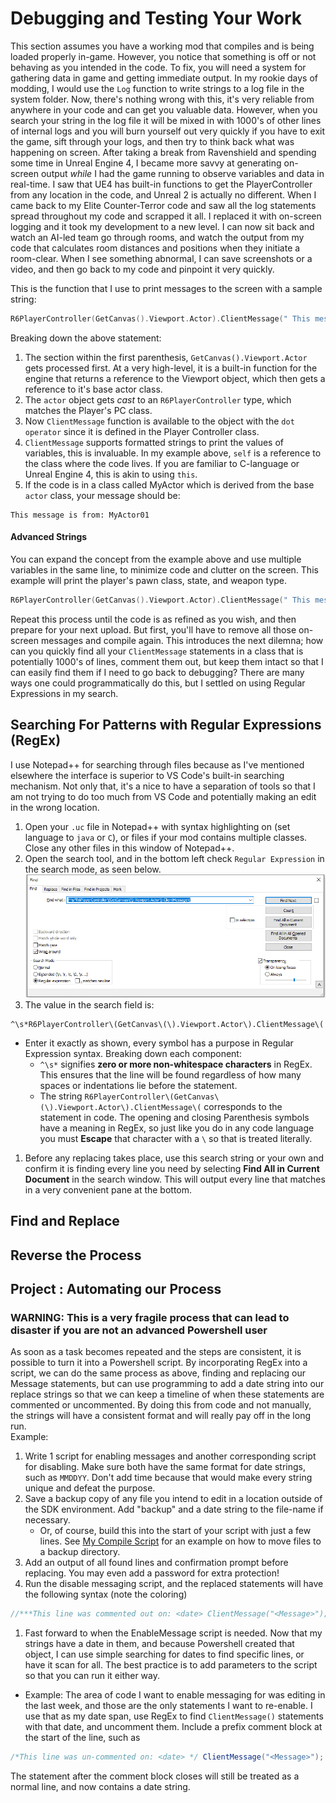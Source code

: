# Debugging and Testing Your Work
This section assumes you have a working mod that compiles and is being loaded properly in-game. However, you notice that something is off or not behaving as you intended in the code. To fix, you will need a system for gathering data in game and getting immediate output. In my rookie days of modding, I would use the `Log` function to write strings to a log file in the system folder. Now, there's nothing wrong with this, it's very reliable from anywhere in your code and can get you valuable data. However, when you search your string in the log file it will be mixed in with 1000's of other lines of internal logs and you will burn yourself out very quickly if you have to exit the game, sift through your logs, and then try to think back what was happening on screen. After taking a break from Ravenshield and spending some time in Unreal Engine 4, I became more savvy at generating on-screen output *while* I had the game running to observe variables and data in real-time. I saw that UE4 has built-in functions to get the PlayerController from any location in the code, and Unreal 2 is actually no different. When I came back to my Elite Counter-Terror code and saw all the log statements spread throughout my code and scrapped it all. I replaced it with on-screen logging and it took my development to a new level. I can now sit back and watch an AI-led team go through rooms, and watch the output from my code that calculates room distances and positions when they initiate a room-clear. When I see something abnormal, I can save screenshots or a video, and then go back to my code and pinpoint it very quickly. 

This is the function that I use to print messages to the screen with a sample string:
```c++
R6PlayerController(GetCanvas().Viewport.Actor).ClientMessage(" This message is from: " $self);
```
Breaking down the above statement:
1. The section within the first parenthesis, `GetCanvas().Viewport.Actor` gets processed first. At a very high-level, it is a built-in function for the engine that returns a reference to the Viewport object, which then gets a reference to it's base actor class.
2. The `actor` object gets *cast* to an `R6PlayerController` type, which matches the Player's PC class. 
3. Now `ClientMessage` function is available to the object with the `dot operator` since it is defined in the Player Controller class. 
4. `ClientMessage` supports formatted strings to print the values of variables, this is invaluable. In my example above, `self` is a reference to the class where the code lives. If you are familiar to C-language or Unreal Engine 4, this is akin to using `this`. 
5. If the code is in a class called MyActor which is derived from the base `actor` class, your message should be:
```
This message is from: MyActor01
```
#### Advanced Strings

You can expand the concept from the example above and use multiple variables in the same line, to minimize code and clutter on the screen. This example will print the player's pawn class, state, and weapon type.
```c++
R6PlayerController(GetCanvas().Viewport.Actor).ClientMessage(" This message is from: " $self);
```

Repeat this process until the code is as refined as you wish, and then prepare for your next upload. But first, you'll have to remove all those on-screen messages and compile again. This introduces the next dilemna; how can you quickly find all your `ClientMessage` statements in a class that is potentially 1000's of lines, comment them out, but keep them intact so that I can easily find them if I need to go back to debugging? There are many ways one could programmatically do this, but I settled on using Regular Expressions in my search.  

## Searching For Patterns with Regular Expressions (RegEx)
I use Notepad++ for searching through files because as I've mentioned elsewhere the interface is superior to VS Code's built-in searching mechanism. Not only that, it's a nice to have a separation of tools so that I am not trying to do too much from VS Code and potentially making an edit in the wrong location. 
1. Open your `.uc` file in Notepad++ with syntax highlighting on (set language to `java` or `C`), or files if your mod contains multiple classes. Close any other files in this window of Notepad++.
2. Open the search tool, and in the bottom left check `Regular Expression` in the search mode, as seen below.
![Notepad++ Search with Regular Expressions](..\Images\NPRegEx.PNG)
1. The value in the search field is:
```
^\s*R6PlayerController\(GetCanvas\(\).Viewport.Actor\).ClientMessage\(
```
- Enter it exactly as shown, every symbol has a purpose in Regular Expression syntax. Breaking down each component:  
    * `^\s*` signifies **zero or more non-whitespace characters** in RegEx. This ensures that the line will be found regardless of how many spaces or indentations lie before the statement. 
    - The string `R6PlayerController\(GetCanvas\(\).Viewport.Actor\).ClientMessage\(` corresponds to the statement in code. The opening and closing Parenthesis symbols have a meaning in RegEx, so just like you do in any code language you must **Escape** that character with a `\` so that is treated literally. 
1. Before any replacing takes place, use this search string or your own and confirm it is finding every line you need by selecting **Find All in Current Document** in the search window. This will output every line that matches in a very convenient pane at the bottom. 

## Find and Replace 

## Reverse the Process

## Project : Automating our Process
### WARNING: This is a very fragile process that can lead to disaster if you are not an advanced Powershell user
As soon as a task becomes repeated and the steps are consistent, it is possible to turn it into a Powershell script. By incorporating RegEx into a script, we can do the same process as above, finding and replacing our Message statements, but can use programming to add a date string into our replace strings so that we can keep a timeline of when these statements are commented or uncommented. By doing this from code and not manually, the strings will have a consistent format and will really pay off in the long run.  
Example:
1. Write 1 script for enabling messages and another corresponding script for disabling. Make sure both have the same format for date strings, such as `MMDDYY`. Don't add time because that would make every string unique and defeat the purpose. 
2. Save a backup copy of any file you intend to edit in a location outside of the SDK environment. Add "backup" and a date string to the file-name if necessary.  
   * Or, of course, build this into the start of your script with just a few lines. See [My Compile Script](/Assets/Powershell/Ravenshield-CompileMove.ps1) for an example on how to move files to a backup directory. 
3. Add an output of all found lines and confirmation prompt before replacing. You may even add a password for extra protection!
4. Run the disable messaging script, and the replaced statements will have the following syntax (note the coloring)

```java
//***This line was commented out on: <date> ClientMessage("<Message>");
```

1. Fast forward to when the EnableMessage script is needed. Now that my strings have a date in them, and because Powershell created that object, I can use simple searching for dates to find specific lines, or have it scan for all. The best practice is to add parameters to the script so that you can run it either way. 
* Example: The area of code I want to enable messaging for was editing in the last week, and those are the only statements I want to re-enable. I use that as my date span, use RegEx to find `ClientMessage()` statements with that date, and uncomment them. Include a prefix comment block at the start of the line, such as

```java
/*This line was un-commented on: <date> */ ClientMessage("<Message>");
```

The statement after the comment block closes will still be treated as a normal line, and now contains a date string. 